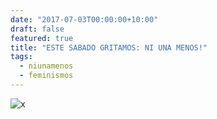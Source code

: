 ```yaml
---
date: "2017-07-03T00:00:00+10:00"
draft: false
featured: true
title: "ESTE SABADO GRITAMOS: NI UNA MENOS!"
tags: 
  - niunamenos
  - feminismos
---
```


![x](/images/post/20170703.jpg/)
